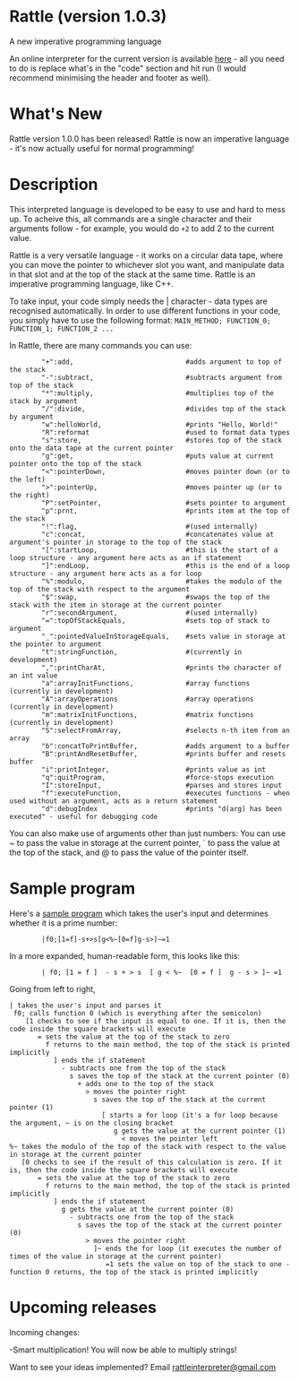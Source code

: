 # Rattle (version 1.0.3)
A new imperative programming language

An online interpreter for the current version is available [here](https://tio.run/##7T1rd9u2kt/1KxBqE4u2JIty0qRKnGeTsznnbtuTZO/9oCgtJUISbyhS4SOOu9789e4MHiQAgpQUJ9tt9/reOhYeA2BmMC8MoO1lvk7is9@7ZHA8IIskCOPVhBT5cnAPSzqO43SepdTPaUCSmLxZF@RJsSLeGRndm9y@Nzm7S8aj8ajTeewXACmdkB/8OKRR5/FHmmZhEk@INxwNzxgg@MF/8oQEyaRD4If9CugcQC6LeJFDhxukqql@bfz3lPhlIwIwYMBk4@fhwo@iS5LlSQotYuKnqX9Jwphs6CZJL6EoIJvkIyX5mpJtEsY5TbE7fozpp5x89KOCVoPQKKMADVa8oXGePSJJChWXc0r@WWQ5iZNcq30wGJCLdbhYkwUOvsiJn5kwSI9BDnNSZGKOq2Xkrx65Ai34@0MRLt6TbZqsUn@TKeh5Ef72262nxW@/Xd14OV2dvPLm2c2z6Wg@mr8bzVY378CfHv75dOaNRiTMWAdsTwbEj2C1MSDpI40uJxqs7HXmvfay8c9nKlCvAjougbJpXCDoNY2ihFwkaRSwwqupd/5hdmOQnTzMpqsHNz9PR@fbD7PVIHs4@3zubcliTRfvM8R3RgEDSyDMtsgR1DYNN5Ss83ybTU5PgfPoKomWQ8Da4j39tFj78YoOF8nm9ENBM6R5dnrn7nfe3dMwG@Rr@BUXmzlNB/6AQRLTGX2YTbezETAYhVGh2eSwIb4b3z0bn4abbcRIB9DzFBh7sPEX6zAWowCp80PBjs9GpxmDO4DeA0Fn0gN@ohNytUWU/PjTG@BxBC6q@2ROFz4yDXIrR92KAkNt/TSDHXmxpsDnPjA79EbOpJttfumyWT69Nb9VLJd@lNwiwDmr0WK8OMserjz273R@e35nNp7fgf/dBqqPvxhjY@/e@N7t06TIYXaDOR/yS/@tuH5Oc9yonEs4qTkzUZAxV8vRfeC85UxjvGXJd7ArJQCJwMukkDu0YALDDwKUd7Afl9huObKJHePXVQajjU6Ax2CkB8efcTSUD1cvxw9q5YQMHhKyhAGTNPQj0kuiYMKBDAQU1hS6zD4/WCF84gphwH69AMiM5lwYcPJvUAgBBSisbIkiDznjCiRMuFpz6bT2P6KQuSRXRxlnBdh2uPwLP8b@UR4CF3JwWV@KpFsot3zYpcBaPsyY9EBcXYRRZMjZBVMGlaBF8cq4EZgRGDe/3IIIBdkPegVUCcnWSREFMNf6TEAmLJIYuJ3GCHHtp8EACRKIlV6E@RpnJ5AA@Eu5CM5RmCYxCn3EQwhSNsPZV21dsSzylo2KP/STj5tvQt7e2iYgmZO3t8Zv1UFxIZc0uzXuEwpoua1DhBKGjBVIUjJ1oKHTJ9DU4cD4x9szNhxs4@cTpAsqJPgvTgDiwgfEwAZKgR9AM5IeHa6G5G3sIv98KBAK6rWNn4K47Dn9IxcgAEKRZ0H34JpjnJKQnzGj8AUQoIgjmmUMrUFSzCPGEZthufB3gHNeEfSrXRBBV9jusLuQ6PAv0Gp@SVLkKSB2jp@LDH@/GntIKhA7JA3BCFgyjgNhgKOaE4d9x9blODnIB8e5wt4D2Af8c0eaALih4CegS848PaSBqyi9VZTMYc@gbFM/S/2fqYUp3QJPqiVcGD3Jn8eBWpwn25@Wr1GWqaVoOfgrqhYJM0EtipJk@ywpyuKuUg4gU238RZGmoD2eJZsNsNXLOKCfTFjG1Ba8aWY2@1uY5bZ2z5LtpbkIGjzBLakVU9hiULxSC8H6eAHWh7ZgYID8KchgfdGi5XgnCWzT34GE7H24fZOoJTQOXgjg5vzCWNbYpiKGqOGqPoEXlnobZBXNWp9tSIHxbbrBgEbOycBTK7RpQO2UCwvLGrByOutf@/8z0kV9jrYBbtko3IBIh/0NAmmI@3gpaKgtFgZvQqvQQsoKX/hg6FZ1BgHrDTjNq8U34QdacHXcLbeXXiR2Ylko7Xr5WexpHGk0I8dEGrGVBCibyl1WzUrZS0qh3ElQ9GMiLEGxP7SFyj2jFSr7y1g9@6XIK6h@kwp/RCWMHJbjIEjiI9T0cQDynqZpAhqFU/bCxptHR0eVCXGFQvW@JLJX/jUesh/58cf7ZJqjfYmGEiyq4K4M02rc4UHdxnHF3DHA5KISp1x9b/xPyGnomDA3K5sxhwkN3W2RrXlPZl32pekBZaCI@tJcuJLsuwxTtHykBu1XngTXjfk6TYrVmhf33CF5uRQ6OETDxrkCDc3Wg3YKWijMisqkGRVyp0Sf1JD8hCAuwoz2UY0z2MpeWNpmxnxPYZP7wnQVQ2NrVrWh4CwH3KQA7c41GA6MKn@Dqj0PcXK9cEiJx7qwtmkBQC7CBXXRuMy2dIGW5cLH@Y2wiEPKAONItxAJiYqPA0MO8TzxKQfNHbk6j3DmYlbxOTOOhwAv8he05xCn7zi8OZeBskW2jcK859yHSuFEhygaeCPYfQYrhssekELiSKj8sla0wCoJ@MpxcQ@fn4NRoTSv7WZBd6VBZfvBNmzpWR9Na1t@ECszm3szK5aUpVgnz0RCr5qIq9WmNC/SuI4cJCFyGiKw6qtDhlFZExj16O3bI2Pc2vKrD9U63r51@hKjfc@tAejU0arLMC76OEeIf8BM33pM@nXRpRgwwy9TPFuwbpkPAVuxdBvKnmNV7ubpZTVw02IEiW4p9EDsUfDs27Cnwa68B7roOT4M4JATtJd7CMatI0ZOlcnCrOdOHd/R2Qkt520@aeyJgDtmhTf0t1tQrz3Wym1YOza07qeIxiqnIWd4bXup@iA3gznrGpbqGFIGdJuHsiPKhqStn2WSoVTLKaukjTeZzEQl@s5I5hRDFgwBZXtXWXpZOA1niumDH2u7WkethgEudpkUytmWB7y5NsHBp6iQRvYEc8SgSAnTG9XHEX@cEM9KnqqvPmlpUUANOHSKgccm3efd3FpzYYDYuoihXH2crind@oS3LhEsO/bLQVxDU3RR2clKbpsMlVomCXkt0lk2nJBuduFv2WcwWECnRmEMYibypefGemvU6zKUFdLg7QlY1Zq6Jn67JUOWJW39OUumyYbpXhJutglYtFuaLn9ZCEsWhJ8whN9gE2GIcsNXqei52t6u8AEmWQRutMWWfkCQ@0ssK1xWn3I2tUBQONkG/6TGZVIJWRrfZLaghdur9mKZD8XyT8gdiwbj/OX8LMKoiNYAVdCQ/BAGLMwB/IExC/gTZP6nEINmMTeIHjl1uT1Pqf9eXYXCaSzsyHUH8BoG7oHLwBrkGq8v/gUO0@1Tmi80s0dRkMqCoEJ1Dm6gfrRaCo4z/Cd4OWprRa4yXawRwG5jdGTYxdjLS9z7agBmm2RZOI8oeDwoLZyRNz67fee7u/e@//zr41vvHg2dLrmFezilGXMMfDBHQVoyywQNUh6cq4R0THEvJtASHILSn@AYfseib4@YRyGrOKJL/a@7aNxz81kRDyeRRrHv6tiOE1gtSntopS7SNRWiGFRqXuyj840YHyvaTE0BZzrwUMOwTid6JwWY2rpuhXKrsFfi4xgJ4NaFgfILaa3uc7HKg2JfloCRFhkq1THKKs3k95m/vKi0XukDvGM@ANQraOet4Xelet/pBnXlcJdOso5xm0dejvlovzEfWccc7xx0XB9VDo2j3DCcgJoJhVMcWqaoT3UZJX6OAHVmrDNe1QWFQNXN3W1lmVM3/RdfD4PYmn@ut8dpCIabCi6bWdSZAuRXOxDTaTK7PbZ3E2O6lgHBS0C8o9nKUDTp8rOujHXn0Q0ZBtO5psHLMIQQB7rbz4B23BDF@fIP7l7eg2aLGFYYwOmzgxlBfoM9pYj@IVygBPovDbZz4kz8IOjrhQNnkhXzHDWdUXPsTMQJ06VRc@pMgvBjGFCj/MKZsFPlf@ChslH3ypnIE4k@6SLSR@wHLEE8@xSnXzz@EoQrHsNhR1A97xyW3ifjc3640Sdn52wLuGTAjqLnNEouGKkCmvthBJSeg4YGgYqGKh58MICZPqEMFo4RL2OeK2cC@tQofOBMBMf9kFzERuXDsvI/t0bVzzAGzX/mtUbdFrqlsTnSDWeCytIoXTgTfr5mlE9xDWBZ/S1JzKFnzgRUnaXiJpA1CYooMcr/DWCBtW2UprgCES5lutyoP3cm1RZ@/qEAmWm0@EWiJ/g7hg1fxq@53LA2znFBSGQZfDbq@4g0APYMbLMn5lx84G@M9L6MwzJ2bw7wRLT5CSx2nzfo8tPPpCzBHA9MElmydBGYzoLF2BJ9@zobQCTWfmob7zXiL6KL/AW4DCwObTSYS9K@SX6uzEGj0VOx7Cdx8ApsNHujUDR6Cbhe1Wo/OJMPRZgLK9uofCn2wksM3hh1S2CkT3RR5LSBJgFIA0z7qY6Fah4E/vy3YoazCIMqrNgHF4wpB1z0Eym7TxxXyGKt8RQ/zNxKcZreJiefmWeEPmgYZyHmCZC//wcIDzwG54eW4LStQFY84v1BtYW8Jg/ZSXkBS0MXNYaZFQwaH7jLAurMvFUyh5IUW@sZTjg4i48AtAEJh3TIDvh9oOOCndCKWDLmOQlXBdpixdHyiAXgUaLxfCNuU1P0/VFmCl@rHI7ZiQbJSvwxIumGY/uB3M6zwfrh347Twpazwcazum93PKidzNaPxUozUdXCjpzOBCQS0VGrWTFaFdozaGcpxkP9lK0cT9s/jRGBF8wV4WEBC46mxsJnbt1V36fbtGnomYznzxyLlRvQCr81L@jbDi2HlS7fqCHw3RIN4bjFkIjZoWs/5@Q7YbhNtr2BEmiXTCNOTHmOEjRizMMLXYsnUj@E1ripFvZsQ2I94FdFRzWoM/WEQNuNXwlmyx@HB9WaA2sdDbKNuBbG@Ga7zOR7Y9tb2Lft@L051mUfzyrOLHHD6@1Gd//t1GnCS2OvxlDjF4Qbv0XI0U4KG0Z2bmdd0IiJBqA2yC6lo3SwkLJvpYnbvkdqosziDwsJ5hoRdV6MHjCQvGHjWMRCVwhRsTutQepGcE0ytyZprRRqXaV1OGPJ5QEHWJk0zRsm78F/Yd8qtmWEQLU1LEcqImWEp2oqZuaA8IFJiJHZyp0BMAn5UNCC6mttyv9B@7Gy6HtVBEtyozwWxBq02cnax@QLGkuzM3BcM24pfH8F2nKDclvCESdBdf@/z1P7wzJ@g/ERltZRzAdL1aLjdMNQAbaEDlnIXP9MHvqQ32iasIh21Z5FEsoePFAgdHRAF@EGs33TBB2AwG2DI2MTApDIy1KyRDFBE8UMU3PUB1@BirzBjnK0C0ipnekiok4wbu/oxuUmlyaQp5pAGyQSkwLQAKO1rjQv9E5jrRPSYY9OZ1onHom0dKsIz2YDhEA6nI90z8NI4oSRRENT1BvZITIEqh5Lk44l30K3qBjmgQfX0sCIklVZOReQoawOve@NXPeA2Zx6o@Pj3vzEG4gFwfyOa2UdgSGxBXZjRwRFR5hnLP42HAptasbJvS3ToylVAKBPBmxfzhRS8nV@VWLWUGfPSNH6sO1oIRKpENua/o9rqeKUXCJ1WUGf34fhCW8f/TT05bkWxz631rqYOR6TdyzNPq1YSIjHf68u1jjKJpInC2X/R7v73zAAWCiuduqTfzT1GtW7rC3zNE8erdCPEeiJ57oWvPqBRKjINSwT8MqASUZYFjpQDiWkUsfRwkLcrJnoXWtoZzjBna5CrvPz5u2hGaKKyNCbIHmqxclAuVih/MgmyoSLshhZiavlnk3beqvWJaxvs@zB7mUP2LJrlOURf7F0/oFP7lTysCjlUSl1@pgFOlbXPBKs3ydlF6O5SJQR7RNM3Wzv4OuJ8dfD0um5mK@BJft@0jtqKT42/J4K/GpaUhy0SM7ChsfnJWJFdXgYbtVe@6K3pc9XxfDxl2L4eA8MH6scrGCZxbgFikXCrzDXcKJ9JVsRDOmc@gGR9/VkjFU9Ue8ycBpF8E@OL7w/1dRP7Hu59duhsAnGttN9S5HdZLhRUxry6BZqZ5rit6he85hXby8TUBS7vpvhtUbresRdXZY/LlHUhpq9ARm8eQ3UGBZUhaddVomJp4rtytNBFUl4jznTLjIXWxsObO0YU7AMh6wp3aPRXsAkJQEIFv/992aCkqjT1GM9IcG8pGEY2rr/XE@B2DGJxok0Z0eYE7J7@Ao18CC3nR4BtNiPItjy69Fk1ECSwb4k@f7769Nk1EKSwaEkgQnV6VAdjFtlh3G939jgKlqrcUSGhLs7xFNxQxprsosZvFldSpkSyMYYTX2bRfgX3WKsUkHcdrayX0vQicXbqHJOCcohgvBsU0VQkfFLNVAXxrS8t8JTKTsiFnaDoFrG9ECOMrwsHy5AvYr8SoGY5z@9ID1@bgo6mF0Dxn78fQr1gQF2LchtuxbaYHHYbjLUTyBwnfwQXl2pcqM5q2kbyZdWvthbC7W66zzGppGG38DgpoxI@9A2DxaKG4JQRQZEZ1CG4bSI@eWMo0weh5cdQkEvvtIkVjQuUIFixoa5IdGQkpl6PXau/c7lN6RCHMHHM/ePNMXs7XBZPaRxyO3SOhrbrtMeANmSDGk/DN91vtx0PK3deWyaTEfJZq2GV6PL5mGmBZLb7XZVfaJJBEwmYLf6ZZoVN/jnKT4FkbPorZJZ0GlMRlPjGHXtIYZUWLiuE1h4nxRxHkbcPo4SdjNdTKXWXhzJtWW0s2RM6xnwXlnubQ13aFwtJ6/h8pegax03fy3kSElQ7m92xYPM/YwL8ywvlktFCYLYxxCbSJ3B8HmC9yhhtTYltQf/18@nXds9hr/Utrjege3BrGE5wN3Z@k@xg/4keLQasc0FPA2Mp4CqRkKZN2Y1EdgrA@x@Mqtmlg7eMdbsXfKur7Rhr2/xV33QEmI3kplZuAz5BfCa7WQ3hm1PabTrb6vKb3hVw3IXYm@D/OsaBbty3TTjRh5k45sreIq9x@Uus4uEd0hny6kz7EP1wFhY0@o9I5mA/6uj3uKzD6bvlnYddt5eX932@BWP@cU5pm5Je9r9Kpzk5z9qkp@VSdauUNSm@fiPmuZjZZrytoXrGnfxq9s/X3OGIE2F81PzTd2m5LEv0e2p9FhUw0VXPo0ZjOrZmteW7rUvOVAMWNvYFKa@PfdKt@wq94XVMRW3oTb3bnlSmFIj66lrvGqgDcHyhmxOym5ToBVdmIRQMUZ7U56M4H69rXHw4GRgvLbQkDZa@ogGKZpbSwI30c7QAJUCaF9hnzhvY8et7S@dWJWEv2bCoE7/axph59cEcB0l8tfEw5foqb8mJg5Uhf@3kNCqTP9EevTaiGjPZm/u@i/9@9X07x@8o/XpXxPWt1LxL@TjAs163kgdYZc5Dzp/511kVbV/BagzlwUFMvV44iY5cw/L/tiVnagBH7cmrDX380adNinS1nG0fzoktJfHHbZcQrw2y/FfZmhjUVNORxwoB5yB8ma5mf2wG8YeURV7RGNHNKSZgnSzfY1v8jTkO@xOGGl87grB2khSH7HMxtidytI@Uv0UUL/rbN1UvEl1D9N@QK2/1qq@OClyvyoWYgObl6gP2s9sBycpGfVFNC9OSHk8vCubuG2PjsiOTCtLKlvLZW9lUTuPukn7NC1MZs0Ks7QrtzI/R1Vvm6t3Hfws68pDbv6ocvUADirkCVlG4fY0xfcn8c3GeRifrkHa99it8ff4jQQX@C4ry7wAKmXU7eOVgmSD7@zIV6O98XfQkz0Dzorx5K9PFj7N/JRk63CZy7eVq2vvKm@o9NYyENizgYJZoPAL8xgYFEui1nXyF3bkKyzWNd9LMSMU0urNm1wUJTW59jaAikjiezIVT7wHsGTXPCh75Cii8Spfq5xvy14DGL/wd0ez6lV1ge15kufJxpIRTfyxrU/5dQ/AeEnMKgM5oYEQKOVdE5m8yM//YWreUG8yMupHQ/I8yngvruvVsaW4go9HmVQy1fDsZVM5P9rnYHGe7EwPZjPAhmJ1@OBKEEx42lEfX3Bjb0v1yX58ZHsIe6@HjnQB3Cm/i4CRwXj7F4Z/ojxrwxOSymf/tNdd1P5aa2YPWh/w05/hqZ7Te4J7rYSnR9rljHRzht2l0Z4kVaZT204N4o@/omzRk21vlWoif1qOakCqz36s3pET32uAj4eNuQZVl6LoSOtSuOYO88WamEdnWGW88dyQ9lah2/5qJ4OiPtDJR3Rtl06VavvZnzbjUf2OrzVrbtdSTWOGbw/dn9ZQOWrD4@hfeNTwaHXF7Q/BlYB1SfP/ApcNS27HqXyu0Hh/R@TjFzGYWiE@2d1RhAXm31cGt8jLu1xEqHXQOMKnR4X9dTI4Pr3ZJ69ePX/B1Az10wi/PCqgiDgfr4Vu/E@nG3y6VPyBLwzwq5iLJCo28WmaXPSJDwBBZp6CN4zDFJvaV1k0qKuaxmk2dbpi2hwZncYX2@SDY6YmaEh3rMNQXoGs3tzVfzUnx1qeNzJSQa0u0Q382fnVFQYS27MahHOmPaR0iDfRMPABrpCpScvXlPe/EaA7rrb0U@0NKBXV7D4ce7tOfsELf2MURQkzKLCsehfXlpTJbD2WtUHx6yPYF/WwNBB8rRK/eIfdKiXlpbQq6UmBNhbgHingAiCLDRbjjDIPBEtLaDEN5ZUjhCqySbiIa3FToKfuqZjdZHaZxTjf4ytSrvOdMrve1VRDuZ7TF7cc5fLLu6Gm6DBSyhpZtfSH@KpEDFE8p9pwX0BpLoInjkNs91U7O@LRrbPCoLgxs5ZJma2VizftbiNvL7Wk@WZ5w1FmQ0/9kET1v/X31xruDYjv0dA3Kr40lsToyTHd1MaNrddEvsL7wsbKK/vEQA4@s9Dl3wSG3/LIgh6PKlyIZ@b2CkbUA5giMzzfEX9QNjTiRO/2v3iJwgxINN6kqB@yderCXnmIr67EmnLeGmfYkMU79m7fvX3v7Lvbd2sqp7oMyR78q89h76CxReypiK/7z0kUvLEH2ZUH3TVns/o0a3evD5eY@3yHRIMXXftqhwNuau28inXI3A6Zn3WOLZJ1nznsM3btLt@BV9O@FZ2sObj1ELfOs7WXeeUFXvW6dBkSw6/90@8AkymaUyLaVl7/ZV4Is5zw24Zidssdb9uIb77N8LX1mbgRq1yNw3LxWg0G6NgXivJ4HaIKc3lZC5uUFV8SCjLW36D1xpVVbqT8yvu9psVd7rruSp5OsGd6sLc6ZzYt/kWTSoyRBQrxuw112ah8LUcHX956xr@9yHGct79fkRtkOSJL9nzSfXI8Hnr3yeDsd/YVm0pj@ed0gpZGh38loSwEZf67N/4f) - all you need to do is replace what's in the "code" section and hit run (I would recommend minimising the header and footer as well).

What's New
=

Rattle version 1.0.0 has been released! Rattle is now an imperative language - it's now actually useful for normal programming!

Description
=

This interpreted language is developed to be easy to use and hard to mess up. To acheive this, all commands are a single character and their arguments follow - for example, you would do `+2` to add 2 to the current value.

Rattle is a very versatile language - it works on a circular data tape, where you can move the pointer to whichever slot you want, and manipulate data in that slot and at the top of the stack at the same time. Rattle is an imperative programming language, like C++.

To take input, your code simply needs the | character - data types are recognised automatically. In order to use different functions in your code, you simply have to use the following format:
            `MAIN_METHOD; FUNCTION_0; FUNCTION_1; FUNCTION_2 ...`

In Rattle, there are many commands you can use:

            "+":add,                            #adds argument to top of the stack
            "-":subtract,                       #subtracts argument from top of the stack
            "*":multiply,                       #multiplies top of the stack by argument
            "/":divide,                         #divides top of the stack by argument
            "w":helloWorld,                     #prints "Hello, World!"
            "R":reformat                        #used to format data types
            "s":store,                          #stores top of the stack onto the data tape at the current pointer
            "g":get,                            #puts value at current pointer onto the top of the stack
            "<":pointerDown,                    #moves pointer down (or to the left)
            ">":pointerUp,                      #moves pointer up (or to the right)
            "P":setPointer,                     #sets pointer to argument
            "p":prnt,                           #prints item at the top of the stack
            "!":flag,                           #(used internally)
            "c":concat,                         #concatenates value at argument's pointer in storage to the top of the stack
            "[":startLoop,                      #this is the start of a loop structure - any argument here acts as an if statement
            "]":endLoop,                        #this is the end of a loop structure - any argument here acts as a for loop
            "%":modulo,                         #takes the modulo of the top of the stack with respect to the argument
            "$":swap,                           #swaps the top of the stack with the item in storage at the current pointer
            "r":secondArgument,                 #(used internally)
            "=":topOfStackEquals,               #sets top of stack to argument
            "_":pointedValueInStorageEquals,    #sets value in storage at the pointer to argument
            "t":stringFunction,                 #(currently in development)
            ",":printCharAt,                    #prints the character of an int value
            "a":arrayInitFunctions,             #array functions (currently in development)
            "A":arrayOperations                 #array operations (currently in development)
            "m":matrixInitFunctions,            #matrix functions (currently in development)
            "S":selectFromArray,                #selects n-th item from an array
            "b":concatToPrintBuffer,            #adds argument to a buffer
            "B":printAndResetBuffer,            #prints buffer and resets buffer
            "i":printInteger,                   #prints value as int
            "q":quitProgram,                    #force-stops execution
            "I":storeInput,                     #parses and stores input
            "f":executeFunction,                #executes functions - when used without an argument, acts as a return statement
            "d":debugIndex                      #prints "d(arg) has been executed" - useful for debugging code

You can also make use of arguments other than just numbers: You can use ~ to pass the value in storage at the current pointer, \` to pass the value at the top of the stack, and @ to pass the value of the pointer itself.




Sample program
=

Here's a [sample program](https://tio.run/##7T1rd9u2kt/1KxBqE4u2JIty0iRqnGeTsznnbtuTZO/9oCgtJUISbyhS4SOOu9789e4MHiQAgpQUJ9tt9/reOhYeA2BmMC8MoO1lvk7is9@7ZHA8IIskCOPVhBT5cnAPSzqO43SepdTPaUCSmLxZF@RJsSLeGRndm9y@Nzm7S8aj8ajTeewXACmdkB/8OKRR5/FHmmZhEk@INxwNzxgg@MF/8oQEyaRD4If9CugcQC6LeJFDhxukqql@bfz3lPhlIwIwYMBk4@fhwo@iS5LlSQotYuKnqX9Jwphs6CZJL6EoIJvkIyX5mpJtEsY5TbE7fozpp5x89KOCVoPQKKMADVa8oXGePSJJChWXc0r@WWQ5iZNcq30wGJCLdbhYkwUOvsiJn5kwSI9BDnNSZGKOq2Xkrx65Ai34@0MRLt6TbZqsUn@TKeh5Ef72262nxW@/Xd14OV2dvPLm2c2z6Wg@mr8bzVY378CfHv75dOaNRiTMWAdsTwbEj2C1MSDpI40uJxqs7HXmvfay8c9nKlCvAjougbJpXCDoNY2ihFwkaRSwwqupd/5hdmOQnTzMpqsHNz9PR@fbD7PVIHs4@3zubcliTRfvM8R3RgEDSyDMtsgR1DYNN5Ss83ybTU5PgfPoKomWQ8Da4j39tFj78YoOF8nm9ENBM6R5dnrn7nfe3dMwG@Rr@BUXmzlNB/6AQRLTGX2YTbezETAYhVGh2eSwIb4b3z0bn4abbcRIB9DzFBh7sPEX6zAWowCp80PBjs9GpxmDO4DeA0Fn0gN@ohNytUWU/PjTG@BxBC6q@2ROFz4yDXIrR92KAkNt/TSDHXmxpsDnPjA79EbOpJttfumyWT69Nb9VLJd@lNwiwDmr0WK8OMserjz273R@e35nNp7fgf/dBqqPvxhjY@/e@N7t06TIYXaDOR/yS/@tuH5Oc9yonEs4qTkzUZAxV8vR98B5y5nGeMuS72BXSgASgZdJIXdowQSGHwQo72A/LrHdcmQTO8avqwxGG50Aj8FID44/42goH65ejh/UygkZPCRkCQMmaehHpJdEwYQDGQgorCl0mX1@sEL4xBXCgP16AZAZzbkw4OTfoBACClBY2RJFHnLGFUiYcLXm0mntf0Qhc0mujjLOCrDtcPkXfoz9ozwELuTgsr4USbdQbvmwS4G1fJgx6YG4ugijyJCzC6YMKkGL4pVxIzAjMG5@uQURCrIf9AqoEpKtkyIKYK71mYBMWCQxcDuNEeLaT4MBEiQQK70I8zXOTiAB8JdyEZyjME1iFPqIhxCkbIazr9q6YlnkLRsVf@gnHzffhLy9tU1AMidvb43fqoPiQi5pdmvcJxTQcluHCCUMGSuQpGTqQEOnT6Cpw4Hxj7dnbDjYxs8nSBdUSPBfnADEhQ@IgQ2UAj@AZiQ9OlwNydvYRf75UCAU1GsbPwVx2XP6Ry5AAIQiz4LuwTXHOCUhP2NG4QsgQBFHNMsYWoOkmEeMIzbDcuHvAOe8IuhXuyCCrrDdYXch0eFfoNX8kqTIU0DsHD8XGf5@NfaQVCB2SBqCEbBkHAfCAEc1Jw77jq3LcXKQD45zhb0HsA/45440AXBDwU9Al5x5ekgDV1F6qyiZw55B2aZ@lvo/UwtTugWeVEu4MHqSP48DtThPtj8tX6MsU0vRcvBXVC0SZoJaFCXJ9llSlMVdpRxAptr4iyJNQXs8SzYbYKuXcUA/mbCMqS1408xs9rcwy23tniXbS3MRNHiCW1IrprDFoHilFoL18QKsD23BwAD5U5DB@qJFy/FOEtimvwMJ2ftw@yZRS2gcvBDAzfmFsayxTUUMUcNVfQIvLPU2yCqatT7bkALj23SDAY2ck4GnVmjTgNopFxaWNWDldNa/9v9npIv6HG0D3LJRuAGRDvsbBNIQ9/FS0FBbLAzehFahhZQVvvDB0K3qDALWG3CaV4tvwg@04Oq4W24vvUjsxLJQ2vXys9jTONJoRo6JNGIrCVA2lbusmpWyl5RCuZOg6MdEWIJif2gLlXtGK1T2l7F69kuRV1D9JhX@iEoYOSzHQZDER6jp4wDkPU3TBDQKp@yFjTePjo4qE@IKher3kshe@dd4yH7kxx@/J9Mc7Us0lGBRBXdlmFbjDg/qNo4r5o4BJheVOOXqe@N/Qk5Dx4S5WdmMOUxo6G6LbM17MuuyL00PKANF1JfmwpVk32WYouUjNWi/8iS4bszXaVKs1ry45w7Jy6XQwSEaNs4VaGi2HrRT0EJhVlQmzaiQOyX6pIbkJwRxEWa0j2qcwVb2wtI2M@Z7CpvcF6arGBpbs6oNBWc54CYFaHeuwXBgVPkbVO15iJPrhUNKPNaFtU0LAHIRLqiLxmW2pQu0LBc@zm@ERRxSBhhHuoVISFR8HBhyiOeJTzlo7sjVeYQzF7OKz5lxPAR4kb@gPYc4fcfhzbkMlC2ybRTmPed7qBROdIiigTeC3WewYrjsASkkjoTKL2tFC6ySgK8cF/fw@TkYFUrz2m4WdFcaVLYfbMOWnvXRtLblB7Eys7k3s2JJWYp18kwk9KqJuFptSvMijevIQRIipyECq746ZBiVNYFRj96@PTLGrS2/@lCt4@1bpy8x2vfcGoBOHa26DOOij3OE@AfM9K3HpF8XXYoBM/wyxbMF65b5ELAVS7eh7DlW5W6eXlYDNy1GkOiWQg/EHgXPvg17GuzKe6CLnuPDAA45QXu5h2DcOmLkVJkszHru1PEdnZ3Qct7mk8aeCLhjVnhDf7sF9dpjrdyGtWND636KaKxyGnKG17aXqg9yM5izrmGpjiFlQLd5KDuibEja@lkmGUq1nLJK2niTyUxUou@MZE4xZMEQULZ3laWXhdNwppg@@LG2q3XUahjgYpdJoZxtecCbaxMcfIoKaWRPMEcMipQwvVF9HPHHCfGs5Kn66pOWFgXUgEOnGHhs0n3eza01FwaIrYsYytXH6ZrSrU946xLBsmO/HMQ1NEUXlZ2s5LbJUKllkpDXIp1lwwnpZhf@ln0GgwV0ahTGIGYiX3purLdGvS5DWSEN3p6AVa2pa@K3WzJkWdLWn7NkmmyY7iXhZpuARbul6fKXhbBkQfgJQ/gNNhGGKDd8lYqeq@3tCh9gkkXgRlts6QcEub/EssJl9SlnUwsEhZNt8E9qXCaVkKXxTWYLWri9ai@W@VAs/4TcsWgwzl/OzyKMimgNUAUNyQ9hwMIcwB8Ys4A/QeZ/CjFoFnOD6JFTl9vzlPrv1VUonMbCjlx3AK9h4B64DKxBrvH64l/gMN0@pflCM3sUBaksCCpU5@AG6kerpeA4w3@Cl6O2VuQq08UaAew2RkeGXYy9vMS9rwZgtkmWhfOIgseD0sIZeeOz23e@u3vv/udfH99692jodMkt3MMpzZhj4IM5CtKSWSZokPLgXCWkY4p7MYGW4BCU/gTH8DsWfXvEPApZxRFd6n/dReOem8@KeDiJNIp9V8d2nMBqUdpDK3WRrqkQxaBS82IfnW/E@FjRZmoKONOBhxqGdTrROynA1NZ1K5Rbhb0SH8dIALcuDJRfSGt1n4tVHhT7sgSMtMhQqY5RVmkmv8/85UWl9Uof4B3zAaBeQTtvDb8r1ftON6grh7t0knWM2zzycsxH@435yDrmeOeg4/qocmgc5YbhBNRMKJzi0DJFfarLKPFzBKgzY53xqi4oBKpu7m4ry5y66b/4ehjE1vxzvT1OQzDcVHDZzKLOFCC/2oGYTpPZ7bG9mxjTtQwIXgLiHc1WhqJJl591Zaw7j27IMJjONQ1ehiGEONDdfga044Yozpd/cPfyHjRbxLDCAE6fHcwI8hvsKUX0D@ECJdB/abCdE2fiB0FfLxw4k6yY56jpjJpjZyJOmC6NmlNnEoQfw4Aa5RfOhJ0q/wMPlY26V85Enkj0SReRPmI/YAni2ac4/eLxlyBc8RgOO4Lqeeew9D4Zn/PDjT45O2dbwCUDdhQ9p1FywUgV0NwPI6D0HDQ0CFQ0VPHggwHM9AllsHCMeBnzXDkT0KdG4QNnIjjuh@QiNioflpX/uTWqfoYxaP4zrzXqttAtjc2RbjgTVJZG6cKZ8PM1o3yKawDL6m9JYg49cyag6iwVN4GsSVBEiVH@bwALrG2jNMUViHAp0@VG/bkzqbbw8w8FyEyjxS8SPcHfMWz4Mn7N5Ya1cY4LQiLL4LNR30ekAbBnYJs9MefiA39jpPdlHJaxe3OAJ6LNT2Cx@7xBl59@JmUJ5nhgksiSpYvAdBYsxpbo29fZACKx9lPbeK8RfxFd5C/AZWBxaKPBXJL2TfJzZQ4ajZ6KZT@Jg1dgo9kbhaLRS8D1qlb7wZl8KMJcWNlG5UuxF15i8MaoWwIjfaKLIqcNNAlAGmDaT3UsVPMg8Oe/FTOcRRhUYcU@uGBMOeCin0jZfeK4QhZrjaf4YeZWitP0Njn5zDwj9EHDOAsxT4D8/T9AeOAxOD@0BKdtBbLiEe8Pqi3kNXnITsoLWBq6qDHMrGDQ@MBdFlBn5q2SOZSk2FrPcMLBWXwEoA1IOKRDdsDvAx0X7IRWxJIxz0m4KtAWK46WRywAjxKN5xtxm5qi748yU/ha5XDMTjRIVuKPEUk3HNsP5HaeDdYP/3acFracDTae1X2740HtZLZ@LFaaiaoWduR0JiCRiI5azYrRqtCeQTtLMR7qp2zleNr@aYwIvGCuCA8LWHA0NRY@c@uu@j7dpk1Dz2Q8f@ZYrNyAVviteUHfdmg5rHT5Rg2B75ZoCMcthkTMDl37OSffCcNtsu0NlEC7ZBpxYspzlKARYx5e6Fo8kfohtMZNtbBnGxLrAb8qOqpBnaknBNpu/EowW/44PKjWHFjraJBtxLUwxjfbZSbfG9vewr5tx@/NsS77eFZxZokbXm83uvtvp04TXhp7NYYavyDc@C1CjnZS2DCyczvrgkZMNAC1QXYpHaWDhZR9K03c9j1SE2UWf1hIMNeIqPNi9ICB5A0bxyIWukKIit1pDVI3gmuSuTVJa6VQ6yqtwxlLLg84wMqkad4weQ/@C/tWsS0jBKqtYTlSESkjPFVTMTMHhA9MQozMVu4MgEnIh4IWVF9rU/4P2o@VRd@rIliSG@WxINagzU7WPiZf0FianYHjmnFL4fsr0JYblNsSjjgJqvv/fZ7aH5bxG4yPsLSOYj5YqhYdpxuGCrAldMhC5vpn8tCH/EbThEW0q/YsklD24IECoaMDugg3mO2bJugABG4bHBmbEIBEXpaSJYoJmihmmJqjPvgKVOQNdpSjXUBK7UwXEXWCcXtHNy43uTSBPNUE2iCRmBSABhitdaV5oXcaa52QDnt0OtM68UikpVtFeDYbIATS4Xykex5GEieMJBqaot7IDpEhUPVYmnQs@Ra6RcUwDzy4lgZGlKzKyrmADGV16H1v5LoHzObUGx0f9@Yn3kAsCOZ3XCvrCAyJLbAbOyIoOsI8Y/G34VBoUzNO7m2ZHk2pAgB9MmD7cqaQkq/zqxKzhjp7RorWh21HC5FIhdjW9H9cSxWn5BKpywr6/D4MT3j76KehL8@1OPa5tdbFzPGYvGNp9mnFQkI8/nt1scZRNpE8WSj7P9rd/4YBwEJxtVOf/KOp16jeZW2Zp3nyaIV@jEBPPNe14NUPJEJFrmGZgFcGTDLCstCBcighlTqOFhbiZs1E71pDO8MJ7nQVcp2fN28PzRBVRIbeBMlTLU4GysUK5Uc2USZclMXISlwt92za1lu1LmF9m2UPdi97wJZdoyyP@Iul8w98cqeSh0Upj0qp08cs0LG65pFg/T4puxjNRaKMaJ9g6mZ7B19PjL8elk7PxXwNLNn3k95RS/Gx4fdU4FfTkuKgRXIWNjw@LxErqsPDcKv22he9LX2@KoaPvxTDx3tg@FjlYAXLLMYtUCwSfoW5hhPtK9mKYEjn1A@IvK8nY6zqiXqXgdMogn9yfOH9qaZ@Yt/Lrd8OhU0wtp3uW4rsJsONmtKQR7dQO9MUv0X1mse8enuZgKLY9d0MrzVa1yPu6rL8cYmiNtTsDcjgzWugxrCgKjztskpMPFVsV54OqkjCe8yZdpG52NpwYGvHmIJlOGRN6R6N9gImKQlAsPj7980EJVGnqcd6QoJ5ScMwtHX/uZ4CsWMSjRNpzo4wJ2T38BVq4EFuOz0CaLEfRbDl16PJqIEkg31Jcv/@9WkyaiHJ4FCSwITqdKgOxq2yw7jeb2xwFa3VOCJDwt0d4qm4IY012cUM3qwupUwJZGOMpr7NIvyLbjFWqSBuO1vZryXoxOJtVDmnBOUQQXi2qSKoyPilGqgLY1reW@GplB0RC7tBUC1jeiBHGV6WDxegXkV@pUDM859ekB4/NwUdzK4BYz/@PoX6wAC7FuS2XQttsDhsNxnqJxC4Tn4Ir65UudGc1bSN5EsrX@ythVrddR5j00jDb2BwU0akfWibBwvFDUGoIgOiMyjDcFrE/HLGUSaPw8sOoaAXX2kSKxoXqEAxY8PckGhIyUy9HjvXfufyG1IhjuDjmftHmmL2drisHtI45HZpHY1t12kPgGxJhrQfhu86X246ntbuPDZNpqNks1bDq9Fl8zDTAsntdruqPtEkAiYTsFv9Ms2KG/zzFJ@CyFn0Vsks6DQmo6lxjLr2EEMqLFzXCSy8T4o4DyNuH0cJu5kuplJrL47k2jLaWTKm9Qx4ryz3toY7NK6Wk9dw@UvQtY6bvxZypCQo9ze74kHmfsaFeZYXy6WiBEHsY4hNpM5g@DzBe5SwWpuS2oP/6@fTru0ew19qW1zvwPZg1rAc4O5s/afYQX8SPFqN2OYCngbGU0BVI6HMG7OaCOyVAXY/mVUzSwfvGGv2LnnXV9qw17f4qz5oCbEbycwsXIb8AnjNdrIbw7anNNr1t1XlN7yqYbkLsbdB/nWNgl25bppxIw@y8c0VPMXe43KX2UXCO6Sz5dQZ9qF6YCysafWekUzA/9VRb/HZB9N3S7sOO2@vr257/IrH/OIcU7ekPe1@FU7y8x81yc/KJGtXKGrTfPxHTfOxMk1528J1jbv41e2frzlDkKbC@an5pm5T8tiX6PZUeiyq4aIrn8YMRvVszWtL99qXHCgGrG1sClPfnnulW3aV@8LqmIrbUJt7tzwpTKmR9dQ1XjXQhmB5QzYnZbcp0IouTEKoGKO9KU9GcL/e1jh4cDIwXltoSBstfUSDFM2tJYGbaGdogEoBtK@wT5y3sePW9pdOrErCXzNhUKf/NY2w82sCuI4S@Wvi4Uv01F8TEweqwv9bSGhVpn8iPXptRLRnszd3/Zf@/Wr69w/e0fr0rwnrW6n4F/JxgWY9b6SOsMucB52/8y6yqtq/AtSZy4ICmXo8cZOcuYdlf@zKTtSAj1sT1pr7eaNOmxRp6zjaPx0S2svjDlsuIV6b5fgvM7SxqCmnIw6UA85AebPczH7YDWOPqIo9orEjGtJMQbrZvsY3eRryHXYnjDQ@d4VgbSSpj1hmY@xOZWkfqX4KqN91tm4q3qS6h2k/oNZfa1VfnBS5XxULsYHNS9QH7We2g5OUjPoimhcnpDwe3pVN3LZHR2RHppUlla3lsreyqJ1H3aR9mhYms2aFWdqVW5mfo6q3zdW7Dn6WdeUhN39UuXoABxXyhCyjcHua4vuT@GbjPIxP1yDte@zW@Hv8RoILfJeVZV4AlTLq9vFKQbLBd3bkq9He@DvoyZ4BZ8V48tcnC59mfkqydbjM5dvK1bV3lTdUemsZCOzZQMEsUPiFeQwMiiVR6zr5CzvyFRbrmu@lmBEKafXmTS6KkppcextARSTxPZmKJ94DWLJrHpQ9chTReJWvVc63Za8BjF/4u6NZ9aq6wPY8yfNkY8mIJv7Y1qf8ugdgvCRmlYGc0EAIlPKuiUxe5Of/MDVvqDcZGfWjIXkeZbwX1/Xq2FJcwcejTCqZanj2sqmcH@1zsDhPdqYHsxlgQ7E6fHAlCCY87aiPL7ixt6X6ZD8@sj2EvddDR7oA7pTfRcDIYLz9C8M/UZ614QlJ5bN/2usuan@tNbMHrQ/46c/wVM/pPcG9VsLTI@1yRro5w@7SaE@SKtOpbacG8cdfUbboyba3SjWRPy1HNSDVZz9W78iJ7zXAx8PGXIOqS1F0pHUpXHOH@WJNzKMzrDLeeG5Ie6vQbX@1k0FRH@jkI7q2S6dKtf3sT5vxqH7H15o1t2uppjHDt4fuT2uoHLXhcfQvPGp4tLri9ofgSsC6pPl/gcuGJbfjVD5XaLy/I/LxixhMrRCf7O4owgLz7yuDW@TlXS4i1DpoHOHTo8L@Ohkcn97sk1evnr9gaob6aYRfHhVQRJyP10I3/qfTDT5dKv7AFwb4VcxFEhWb@DRNLvrEB4AgM0/BG8Zhik3tqywa1FVN4zSbOl0xbY6MTuOLbfLBMVMTNKQ71mEor0BWb@7qv5qTYy3PGxmpoFaX6Ab@7PzqCgOJ7VkNwjnTHlI6xJtoGPgAV8jUpOVryvvfCNAdV1v6qfYGlIpqdh@OvV0nv@CFvzGKooQZFFhWvYtrS8pkth7L2qD49RHsi3pYGgi@VolfvMNulZLyUlqV9KRAGwtwjxRwAZDFBotxRpkHgqUltJiG8soRQhXZJFzEtbgp0FP3VMxuMrvMYpzv8RUp1/lOmV3vaqqhXM/pi1uOcvnl3VBTdBgpZY2sWvpDfFUihiieU224L6A0F8ETxyG2@6qdHfHo1llhUNyYWcukzNbKxZt2t5G3l1rSfLO84Sizoad@SKL63/r7aw33BsT3aOgbFV8aS2L05JhuauPG1msiX@F9YWPllX1iIAefWejybwLDb3lkQY9HFS7EM3N7BSPqAUyRGZ7viD8oGxpxonf7X7xEYQYkGm9S1A/ZOnVhrzzEV1diTTlvjTNsyOIde7fv3r539t3tuzWVU12GZA/@1eewd9DYIvZUxNf95yQK3tiD7MqD7pqzWX2atbvXh0vMfb5DosGLrn21wwE3tXZexTpkbofMzzrHFsm6zxz2Gbt2l@/Aq2nfik7WHNx6iFvn2drLvPICr3pdugyJ4df@6XeAyRTNKRFtK6//Mi@EWU74bUMxu@WOt23EN99m@Nr6TNyIVa7GYbl4rQYDdOwLRXm8DlGFubyshU3Kii8JBRnrb9B648oqN1J@5f1e0@Iud113JU8n2DM92FudM5sW/6JJJcbIAoX43Ya6bOwo38vRwae3nvGvL3Ic5@3vV2Q5@p5M8WtnlmSGMVBygk99kSlZkQfk5mcyHYm6Fat9SGafybn3O/sSTgWa/HM6QVukw7@0UBaCuv/9/v27/wM) which takes the user's input and determines whether it is a prime number:

            |f0;[1=f]-s+>s[g<%~[0=f]g-s>]~=1
            
In a more expanded, human-readable form, this looks like this:

            | f0; [1 = f ]  - s + > s  [ g < %~  [0 = f ]  g - s > ]~ =1
            
Going from left to right,


    | takes the user's input and parses it
     f0; calls function 0 (which is everything after the semicolon)
        [1 checks to see if the input is equal to one. If it is, then the code inside the square brackets will execute
           = sets the value at the top of the stack to zero
             f returns to the main method, the top of the stack is printed implicitly
               ] ends the if statement
                 - subtracts one from the top of the stack
                   s saves the top of the stack at the current pointer (0)
                     + adds one to the top of the stack
                       > moves the pointer right
                         s saves the top of the stack at the current pointer (1)
                           [ starts a for loop (it's a for loop because the argument, ~ is on the closing bracket
                              g gets the value at the current pointer (1)
                                < moves the pointer left
    %~ takes the modulo of the top of the stack with respect to the value in storage at the current pointer
       [0 checks to see if the result of this calculation is zero. If it is, then the code inside the square brackets will execute
           = sets the value at the top of the stack to zero
             f returns to the main method, the top of the stack is printed implicitly
               ] ends the if statement
                 g gets the value at the current pointer (0)
                   - subtracts one from the top of the stack
                     s saves the top of the stack at the current pointer (0)
                       > moves the pointer right
                         ]~ ends the for loop (it executes the number of times of the value in storage at the current pointer)
                            =1 sets the value on top of the stack to one - function 0 returns, the top of the stack is printed implicitly
                            


Upcoming releases
=
Incoming changes:

 -Smart multiplication! You will now be able to multiply strings!

Want to see your ideas implemented? Email [rattleinterpreter@gmail.com](mailto:rattleinterpreter@gmail.com)
